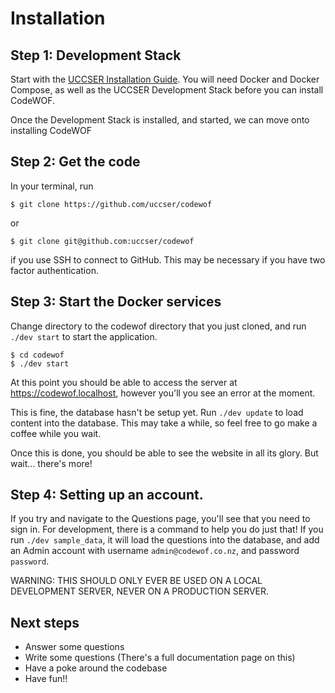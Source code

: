 # Installation

## Step 1: Development Stack

Start with the [UCCSER Installation Guide][1].
You will need Docker and Docker Compose, as well as the UCCSER Development Stack before you can install CodeWOF.

Once the Development Stack is installed, and started, we can move onto installing CodeWOF

## Step 2: Get the code

In your terminal, run
```
$ git clone https://github.com/uccser/codewof
```
or
```
$ git clone git@github.com:uccser/codewof
```
if you use SSH to connect to GitHub. This may be necessary if you have two factor authentication.

## Step 3: Start the Docker services

Change directory to the codewof directory that you just
cloned, and run `./dev start` to start the application.
```
$ cd codewof
$ ./dev start
```

At this point you should be able to access the server at
https://codewof.localhost, however you'll you see an error at the
moment.

This is fine, the database hasn't be setup yet.
Run `./dev update` to load content into the database.
This may take a while, so feel free to go make a coffee
while you wait.

Once this is done, you should be able to see the website in all its glory.
But wait... there's more!

## Step 4: Setting up an account.

If you try and navigate to the Questions page, you'll see that you
need to sign in. For development, there is a command to help you do just that!
If you run `./dev sample_data`, it will load the questions into the database,
and add an Admin account with username `admin@codewof.co.nz`, and password `password`.

WARNING: THIS SHOULD ONLY EVER BE USED ON A LOCAL DEVELOPMENT SERVER,
NEVER ON A PRODUCTION SERVER.

## Next steps

- Answer some questions
- Write some questions (There's a full documentation page on this)
- Have a poke around the codebase
- Have fun!!

[1]: https://uccser.github.io/technical-documentation/installation-guide/
